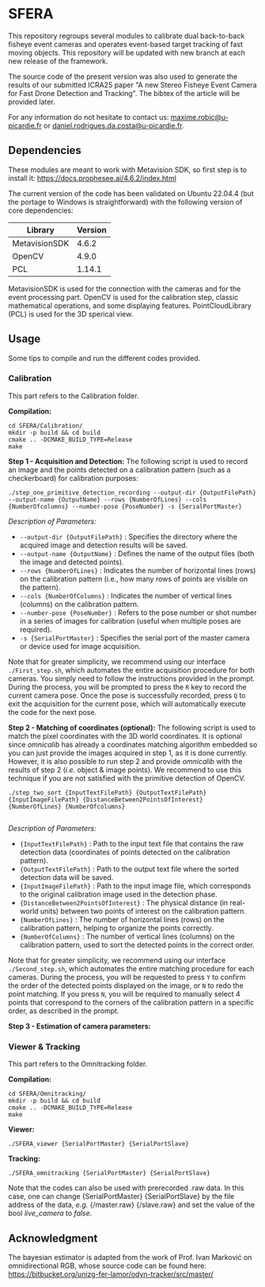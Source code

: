 # SFERA

This repository regroups several modules to calibrate dual back-to-back fisheye event cameras and operates event-based target tracking of fast moving objects. This repository will be updated with new branch at each new release of the framework.

The source code of the present version was also used to generate the results of our submitted ICRA25 paper "A new Stereo Fisheye Event Camera for Fast Drone Detection and Tracking". The bibtex of the article will be provided later.

For any information do not hesitate to contact us: maxime.robic@u-picardie.fr or daniel.rodrigues.da.costa@u-picardie.fr.

## Dependencies

These modules are meant to work with Metavision SDK, so first step is to install it: https://docs.prophesee.ai/4.6.2/index.html

The current version of the code has been validated on Ubuntu 22.04.4 (but the portage to Windows is straightforward) with the following version of core dependencies:

| Library       | Version       |
| ------------- | ------------- |
| MetavisionSDK | 4.6.2         |
| OpenCV        | 4.9.0         |
| PCL           | 1.14.1        |

MetavisionSDK is used for the connection with the cameras and for the event processing part. 
OpenCV is used for the calibration step, classic mathematical operations, and some displaying features. 
PointCloudLibrary (PCL) is used for the 3D sperical view. 

## Usage
Some tips to compile and run the different codes provided.

### Calibration
This part refers to the Calibration folder.

**Compilation:**

```
cd SFERA/Calibration/
mkdir -p build && cd build
cmake .. -DCMAKE_BUILD_TYPE=Release
make
```

**Step 1 - Acquisition and Detection:**
The following script is used to record an image and the points detected on a calibration pattern (such as a checkerboard) for calibration purposes:

```
./step_one_primitive_detection_recording --output-dir {OutputFilePath} --output-name {OutputName} --rows {NumberOfLines} --cols {NumberOfcolumns} --number-pose {PoseNumber} -s {SerialPortMaster} 

```
_Description of Parameters:_

* `--output-dir {OutputFilePath}` : Specifies the directory where the acquired image and detection results will be saved.
* `--output-name {OutputName}` : Defines the name of the output files (both the image and detected points).
* `--rows {NumberOfLines}` : Indicates the number of horizontal lines (rows) on the calibration pattern (i.e., how many rows of points are visible on the pattern).
* `--cols {NumberOfColumns}` : Indicates the number of vertical lines (columns) on the calibration pattern.
* `--number-pose {PoseNumber}` : Refers to the pose number or shot number in a series of images for calibration (useful when multiple poses are required).
* `-s {SerialPortMaster}` : Specifies the serial port of the master camera or device used for image acquisition.

Note that for greater simplicity, we recommend using our interface `./First_step.sh`, which automates the entire acquisition procedure for both cameras.
You simply need to follow the instructions provided in the prompt. During the process, you will be prompted to press the `R` key to record the current camera pose. 
Once the pose is successfully recorded, press `Q` to exit the acquisition for the current pose, which will automatically execute the code for the next pose.

**Step 2 - Matching of coordinates (optional):**
The following script is used to match the pixel coordinates with the 3D world coordinates. It is optional since *omnicalib* has already a coordinates matching algorithm embedded so you can just provide the images acquired in step 1, as it is done currently. However, it is also possible to run step 2 and provide *omnicalib* with the results of step 2 (*i.e.* object & image points). We recommend to use this technique if you are not satisfied with the primitive detection of OpenCV. 

```
./step_two_sort {InputTextFilePath} {OutputTextFilePath} {InputImageFilePath} {DistanceBetween2PointsOfInterest} {NumberOfLines} {NumberOfcolumns}
	
```
_Description of Parameters:_

* `{InputTextFilePath}` : Path to the input text file that contains the raw detection data (coordinates of points detected on the calibration pattern).
* `{OutputTextFilePath}` : Path to the output text file where the sorted detection data will be saved.
* `{InputImageFilePath}` : Path to the input image file, which corresponds to the original calibration image used in the detection phase.
* `{DistanceBetween2PointsOfInterest}` : The physical distance (in real-world units) between two points of interest on the calibration pattern. 
* `{NumberOfLines}` : The number of horizontal lines (rows) on the calibration pattern, helping to organize the points correctly.
* `{NumberOfColumns}` : The number of vertical lines (columns) on the calibration pattern, used to sort the detected points in the correct order.

Note that for greater simplicity, we recommend using our interface `./Second_step.sh`, which automates the entire matching procedure for each cameras. 
During the process, you will be requested to press `Y` to confirm the order of the detected points displayed on the image, or `N` to redo the point matching. 
If you press `N`, you will be required to manually select 4 points that correspond to the corners of the calibration pattern in a specific order, as described in the prompt.

**Step 3 - Estimation of camera parameters:**


### Viewer & Tracking
This part refers to the Omnitracking folder.

**Compilation:**

```
cd SFERA/Omnitracking/
mkdir -p build && cd build
cmake .. -DCMAKE_BUILD_TYPE=Release
make
```

**Viewer:**

```
./SFERA_viewer {SerialPortMaster} {SerialPortSlave}

```
**Tracking:**
```
./SFERA_omnitracking {SerialPortMaster} {SerialPortSlave}
```
Note that the codes can also be used with prerecorded .raw data. In this case, one can change {SerialPortMaster} {SerialPortSlave} by the file address of the data, *e.g.* {/master.raw} {/slave.raw} and set the value of the bool *live_camera* to *false*.

## Acknowledgment
The bayesian estimator is adapted from the work of Prof. Ivan Marković on omnidirectional RGB, whose source code can be found here: https://bitbucket.org/unizg-fer-lamor/odyn-tracker/src/master/
